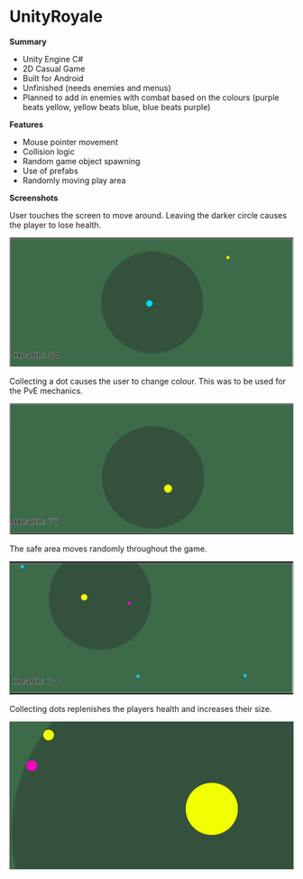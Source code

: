 # UnityRoyale

**Summary**

 - Unity Engine C#
 - 2D Casual Game
 - Built for Android
 - Unfinished (needs enemies and menus)
 - Planned to add in enemies with combat based on the colours (purple beats yellow, yellow beats blue, blue beats purple)


**Features**

 - Mouse pointer movement 
 - Collision logic
 - Random game object spawning 
 - Use of prefabs 
 - Randomly moving play area

**Screenshots**

User touches the screen to move around. Leaving the darker circle causes the player to lose health.

![Image 1](https://github.com/Bailym/UnityRoyale/blob/main/images/UnityRoyale%201.png)

Collecting a dot causes the user to change colour. This was to be used for the PvE mechanics.

![Image 1](https://github.com/Bailym/UnityRoyale/blob/main/images/UnityRoyale%202.png)

The safe area moves randomly throughout the game.

![Image 1](https://github.com/Bailym/UnityRoyale/blob/main/images/UnityRoyale%203.png)

Collecting dots replenishes the players health and increases their size.

![Image 1](https://github.com/Bailym/UnityRoyale/blob/main/images/UnityRoyale%204.png)
